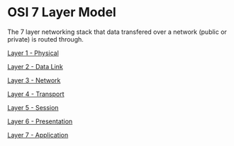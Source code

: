 # OSI 7 Layer Model
The 7 layer networking stack that data transfered over a network (public or private) is routed through. 


[Layer 1 - Physical](https://github.com/NetSecQuin/Quintessence/blob/main/Git-Data/General%20Knowledge/OSI%20Model/Layer%201%20-%20Physical.md)

[Layer 2 - Data Link]()

[Layer 3 - Network]()

[Layer 4 - Transport]()

[Layer 5 - Session]()

[Layer 6 - Presentation]()

[Layer 7 - Application]()
